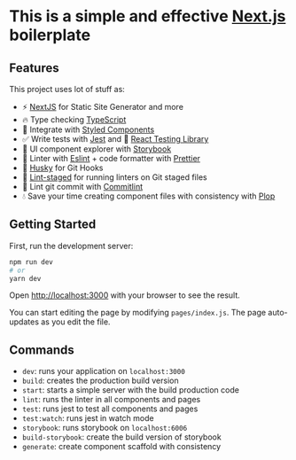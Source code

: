 # This is a simple and effective [Next.js](https://nextjs.org/) boilerplate
## Features

This project uses lot of stuff as:

- :zap: [NextJS](https://nextjs.org/) for Static Site Generator and more
- 🔥 Type checking [TypeScript](https://www.typescriptlang.org/)
- :nail_care: Integrate with [Styled Components](https://styled-components.com/)
- ✅ Write tests with [Jest](https://jestjs.io/) and :octopus: [React Testing Library](https://testing-library.com/docs/react-testing-library/intro)
- :closed_book: UI component explorer with [Storybook](https://storybook.js.org/)
- 📏 Linter with [Eslint](https://eslint.org/) + code formatter with [Prettier](https://prettier.io/)
- 🦊 [Husky](https://github.com/typicode/husky) for Git Hooks
- 🚫 [Lint-staged](https://github.com/okonet/lint-staged) for running linters on Git staged files
- 🚓 Lint git commit with [Commitlint](https://commitlint.js.org/#/)
- 💧 Save your time creating component files with consistency with [Plop](https://plopjs.com/)

## Getting Started

First, run the development server:

```bash
npm run dev
# or
yarn dev
```

Open [http://localhost:3000](http://localhost:3000) with your browser to see the result.

You can start editing the page by modifying `pages/index.js`. The page auto-updates as you edit the file.

## Commands

- `dev`: runs your application on `localhost:3000`
- `build`: creates the production build version
- `start`: starts a simple server with the build production code
- `lint`: runs the linter in all components and pages
- `test`: runs jest to test all components and pages
- `test:watch`: runs jest in watch mode
- `storybook`: runs storybook on `localhost:6006`
- `build-storybook`: create the build version of storybook
- `generate`: create component scaffold with consistency
